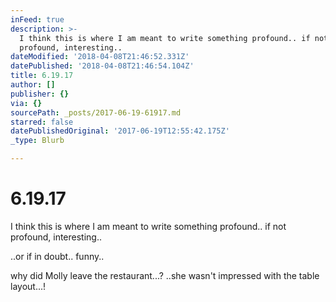 ```yaml
---
inFeed: true
description: >-
  I think this is where I am meant to write something profound.. if not
  profound, interesting..
dateModified: '2018-04-08T21:46:52.331Z'
datePublished: '2018-04-08T21:46:54.104Z'
title: 6.19.17
author: []
publisher: {}
via: {}
sourcePath: _posts/2017-06-19-61917.md
starred: false
datePublishedOriginal: '2017-06-19T12:55:42.175Z'
_type: Blurb

---
```

# 6.19.17

I think this is where I am meant to write something profound.. if not profound, interesting..

..or if in doubt.. funny..

why did Molly leave the restaurant...? ..she wasn't impressed with the table layout...!